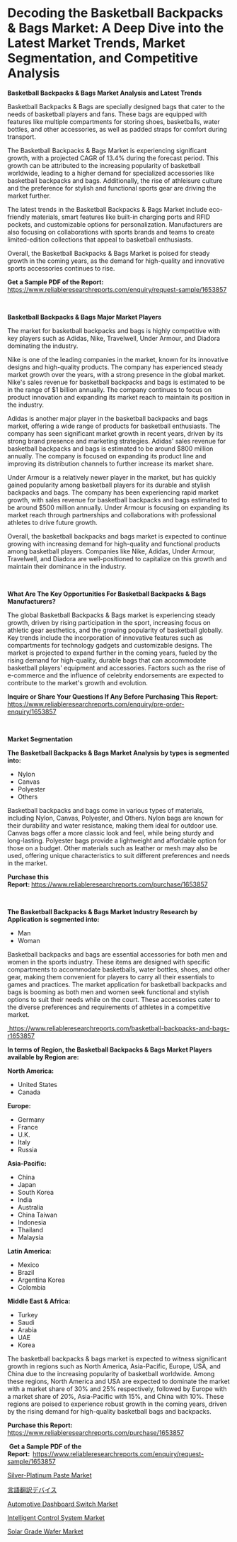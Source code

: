 <p><h1>Decoding the Basketball Backpacks & Bags Market: A Deep Dive into the Latest Market Trends, Market Segmentation, and Competitive Analysis</h1></p><p><strong>Basketball Backpacks & Bags Market Analysis and Latest Trends</strong></p>
<p><p>Basketball Backpacks & Bags are specially designed bags that cater to the needs of basketball players and fans. These bags are equipped with features like multiple compartments for storing shoes, basketballs, water bottles, and other accessories, as well as padded straps for comfort during transport.</p><p>The Basketball Backpacks & Bags Market is experiencing significant growth, with a projected CAGR of 13.4% during the forecast period. This growth can be attributed to the increasing popularity of basketball worldwide, leading to a higher demand for specialized accessories like basketball backpacks and bags. Additionally, the rise of athleisure culture and the preference for stylish and functional sports gear are driving the market further.</p><p>The latest trends in the Basketball Backpacks & Bags Market include eco-friendly materials, smart features like built-in charging ports and RFID pockets, and customizable options for personalization. Manufacturers are also focusing on collaborations with sports brands and teams to create limited-edition collections that appeal to basketball enthusiasts.</p><p>Overall, the Basketball Backpacks & Bags Market is poised for steady growth in the coming years, as the demand for high-quality and innovative sports accessories continues to rise.</p></p>
<p><strong>Get a Sample PDF of the Report:&nbsp;</strong> <a href="https://www.reliableresearchreports.com/enquiry/request-sample/1653857">https://www.reliableresearchreports.com/enquiry/request-sample/1653857</a></p>
<p>&nbsp;</p>
<p><strong>Basketball Backpacks & Bags Major Market Players</strong></p>
<p><p>The market for basketball backpacks and bags is highly competitive with key players such as Adidas, Nike, Travelwell, Under Armour, and Diadora dominating the industry. </p><p>Nike is one of the leading companies in the market, known for its innovative designs and high-quality products. The company has experienced steady market growth over the years, with a strong presence in the global market. Nike's sales revenue for basketball backpacks and bags is estimated to be in the range of $1 billion annually. The company continues to focus on product innovation and expanding its market reach to maintain its position in the industry.</p><p>Adidas is another major player in the basketball backpacks and bags market, offering a wide range of products for basketball enthusiasts. The company has seen significant market growth in recent years, driven by its strong brand presence and marketing strategies. Adidas' sales revenue for basketball backpacks and bags is estimated to be around $800 million annually. The company is focused on expanding its product line and improving its distribution channels to further increase its market share.</p><p>Under Armour is a relatively newer player in the market, but has quickly gained popularity among basketball players for its durable and stylish backpacks and bags. The company has been experiencing rapid market growth, with sales revenue for basketball backpacks and bags estimated to be around $500 million annually. Under Armour is focusing on expanding its market reach through partnerships and collaborations with professional athletes to drive future growth.</p><p>Overall, the basketball backpacks and bags market is expected to continue growing with increasing demand for high-quality and functional products among basketball players. Companies like Nike, Adidas, Under Armour, Travelwell, and Diadora are well-positioned to capitalize on this growth and maintain their dominance in the industry.</p></p>
<p>&nbsp;</p>
<p><strong>What Are The Key Opportunities For Basketball Backpacks & Bags Manufacturers?</strong></p>
<p><p>The global Basketball Backpacks & Bags market is experiencing steady growth, driven by rising participation in the sport, increasing focus on athletic gear aesthetics, and the growing popularity of basketball globally. Key trends include the incorporation of innovative features such as compartments for technology gadgets and customizable designs. The market is projected to expand further in the coming years, fueled by the rising demand for high-quality, durable bags that can accommodate basketball players' equipment and accessories. Factors such as the rise of e-commerce and the influence of celebrity endorsements are expected to contribute to the market's growth and evolution.</p></p>
<p><strong>Inquire or Share Your Questions If Any Before Purchasing This Report:</strong> <a href="https://www.reliableresearchreports.com/enquiry/pre-order-enquiry/1653857">https://www.reliableresearchreports.com/enquiry/pre-order-enquiry/1653857</a></p>
<p>&nbsp;</p>
<p><strong>Market Segmentation</strong></p>
<p><strong>The Basketball Backpacks & Bags Market Analysis by types is segmented into:</strong></p>
<p><ul><li>Nylon</li><li>Canvas</li><li>Polyester</li><li>Others</li></ul></p>
<p><p>Basketball backpacks and bags come in various types of materials, including Nylon, Canvas, Polyester, and Others. Nylon bags are known for their durability and water resistance, making them ideal for outdoor use. Canvas bags offer a more classic look and feel, while being sturdy and long-lasting. Polyester bags provide a lightweight and affordable option for those on a budget. Other materials such as leather or mesh may also be used, offering unique characteristics to suit different preferences and needs in the market.</p></p>
<p><strong>Purchase this Report:&nbsp;</strong><a href="https://www.reliableresearchreports.com/purchase/1653857">https://www.reliableresearchreports.com/purchase/1653857</a></p>
<p>&nbsp;</p>
<p><strong>The Basketball Backpacks & Bags Market Industry Research by Application is segmented into:</strong></p>
<p><ul><li>Man</li><li>Woman</li></ul></p>
<p><p>Basketball backpacks and bags are essential accessories for both men and women in the sports industry. These items are designed with specific compartments to accommodate basketballs, water bottles, shoes, and other gear, making them convenient for players to carry all their essentials to games and practices. The market application for basketball backpacks and bags is booming as both men and women seek functional and stylish options to suit their needs while on the court. These accessories cater to the diverse preferences and requirements of athletes in a competitive market.</p></p>
<p><a href="https://www.reliableresearchreports.com/basketball-backpacks-and-bags-r1653857">&nbsp;https://www.reliableresearchreports.com/basketball-backpacks-and-bags-r1653857</a></p>
<p><strong>In terms of Region, the Basketball Backpacks & Bags Market Players available by Region are:</strong></p>
<p>
    <p> <strong> North America: </strong>
        <ul>
            <li>United States</li>
            <li>Canada</li>
        </ul>
        </p> 
    <p> <strong> Europe: </strong>
        <ul>
            <li>Germany</li>
            <li>France</li>
            <li>U.K.</li>
            <li>Italy</li>
            <li>Russia</li>
        </ul>
        </p> 
    <p> <strong> Asia-Pacific: </strong>
        <ul>
            <li>China</li>
            <li>Japan</li>
            <li>South Korea</li>
            <li>India</li>
            <li>Australia</li>
            <li>China Taiwan</li>
            <li>Indonesia</li>
            <li>Thailand</li>
            <li>Malaysia</li>
        </ul>
        </p> 
    <p> <strong> Latin America: </strong>
        <ul>
            <li>Mexico</li>
            <li>Brazil</li>
            <li>Argentina Korea</li>
            <li>Colombia</li>
        </ul>
        </p> 
    <p> <strong> Middle East & Africa: </strong>
        <ul>
            <li>Turkey</li>
            <li>Saudi</li>
            <li>Arabia</li>
            <li>UAE</li>
            <li>Korea</li>
        </ul>
    </p>
    </p>
<p><p>The basketball backpacks & bags market is expected to witness significant growth in regions such as North America, Asia-Pacific, Europe, USA, and China due to the increasing popularity of basketball worldwide. Among these regions, North America and USA are expected to dominate the market with a market share of 30% and 25% respectively, followed by Europe with a market share of 20%, Asia-Pacific with 15%, and China with 10%. These regions are poised to experience robust growth in the coming years, driven by the rising demand for high-quality basketball bags and backpacks.</p></p>
<p><strong>Purchase this Report: </strong><a href="https://www.reliableresearchreports.com/purchase/1653857">https://www.reliableresearchreports.com/purchase/1653857</a></p>
<p>&nbsp;<strong>Get a Sample PDF of the Report:&nbsp;&nbsp;</strong><a href="https://www.reliableresearchreports.com/enquiry/request-sample/1653857">https://www.reliableresearchreports.com/enquiry/request-sample/1653857</a></p>
<p><strong></strong></p>
<p><p><a href="https://issuu.com/reportprime-2/docs/silver-platinum-paste-market-size-2030.pptx">Silver-Platinum Paste Market</a></p><p><a href="https://github.com/hardee896/Market-Research-Report-List-1/blob/main/326374756822.md">言語翻訳デバイス</a></p><p><a href="https://github.com/jhcraigie/Market-Research-Report-List-3/blob/main/automotive-dashboard-switch-market.md">Automotive Dashboard Switch Market</a></p><p><a href="https://www.linkedin.com/pulse/intelligent-control-system-market-size-outlook-forecast-2024-ayuec">Intelligent Control System Market</a></p><p><a href="https://github.com/sonuprakash1/Market-Research-Report-List-2/blob/main/solar-grade-wafer-market.md">Solar Grade Wafer Market</a></p></p>